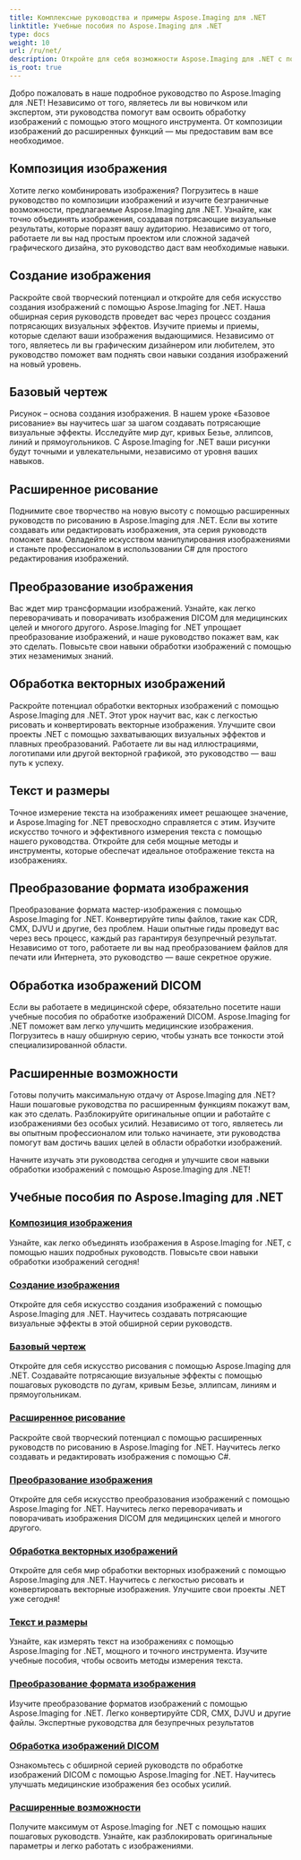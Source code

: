 ```yaml
---
title: Комплексные руководства и примеры Aspose.Imaging для .NET
linktitle: Учебные пособия по Aspose.Imaging для .NET
type: docs
weight: 10
url: /ru/net/
description: Откройте для себя возможности Aspose.Imaging для .NET с помощью наших подробных руководств. От композиции изображений до расширенных функций — улучшите свои навыки и улучшите свои навыки обработки изображений.
is_root: true
---
```


Добро пожаловать в наше подробное руководство по Aspose.Imaging для .NET! Независимо от того, являетесь ли вы новичком или экспертом, эти руководства помогут вам освоить обработку изображений с помощью этого мощного инструмента. От композиции изображений до расширенных функций — мы предоставим вам все необходимое.

## Композиция изображения

Хотите легко комбинировать изображения? Погрузитесь в наше руководство по композиции изображений и изучите безграничные возможности, предлагаемые Aspose.Imaging для .NET. Узнайте, как точно объединять изображения, создавая потрясающие визуальные результаты, которые поразят вашу аудиторию. Независимо от того, работаете ли вы над простым проектом или сложной задачей графического дизайна, это руководство даст вам необходимые навыки.

## Создание изображения

Раскройте свой творческий потенциал и откройте для себя искусство создания изображений с помощью Aspose.Imaging for .NET. Наша обширная серия руководств проведет вас через процесс создания потрясающих визуальных эффектов. Изучите приемы и приемы, которые сделают ваши изображения выдающимися. Независимо от того, являетесь ли вы графическим дизайнером или любителем, это руководство поможет вам поднять свои навыки создания изображений на новый уровень.

## Базовый чертеж

Рисунок – основа создания изображения. В нашем уроке «Базовое рисование» вы научитесь шаг за шагом создавать потрясающие визуальные эффекты. Исследуйте мир дуг, кривых Безье, эллипсов, линий и прямоугольников. С Aspose.Imaging for .NET ваши рисунки будут точными и увлекательными, независимо от уровня ваших навыков.

## Расширенное рисование

Поднимите свое творчество на новую высоту с помощью расширенных руководств по рисованию в Aspose.Imaging для .NET. Если вы хотите создавать или редактировать изображения, эта серия руководств поможет вам. Овладейте искусством манипулирования изображениями и станьте профессионалом в использовании C# для простого редактирования изображений.

## Преобразование изображения

Вас ждет мир трансформации изображений. Узнайте, как легко переворачивать и поворачивать изображения DICOM для медицинских целей и многого другого. Aspose.Imaging for .NET упрощает преобразование изображений, и наше руководство покажет вам, как это сделать. Повысьте свои навыки обработки изображений с помощью этих незаменимых знаний.

## Обработка векторных изображений

Раскройте потенциал обработки векторных изображений с помощью Aspose.Imaging для .NET. Этот урок научит вас, как с легкостью рисовать и конвертировать векторные изображения. Улучшите свои проекты .NET с помощью захватывающих визуальных эффектов и плавных преобразований. Работаете ли вы над иллюстрациями, логотипами или другой векторной графикой, это руководство — ваш путь к успеху.

## Текст и размеры

Точное измерение текста на изображениях имеет решающее значение, и Aspose.Imaging for .NET превосходно справляется с этим. Изучите искусство точного и эффективного измерения текста с помощью нашего руководства. Откройте для себя мощные методы и инструменты, которые обеспечат идеальное отображение текста на изображениях.

## Преобразование формата изображения

Преобразование формата мастер-изображения с помощью Aspose.Imaging for .NET. Конвертируйте типы файлов, такие как CDR, CMX, DJVU и другие, без проблем. Наши опытные гиды проведут вас через весь процесс, каждый раз гарантируя безупречный результат. Независимо от того, работаете ли вы над преобразованием файлов для печати или Интернета, это руководство — ваше секретное оружие.

## Обработка изображений DICOM

Если вы работаете в медицинской сфере, обязательно посетите наши учебные пособия по обработке изображений DICOM. Aspose.Imaging for .NET поможет вам легко улучшить медицинские изображения. Погрузитесь в нашу обширную серию, чтобы узнать все тонкости этой специализированной области.

## Расширенные возможности

Готовы получить максимальную отдачу от Aspose.Imaging для .NET? Наши пошаговые руководства по расширенным функциям покажут вам, как это сделать. Разблокируйте оригинальные опции и работайте с изображениями без особых усилий. Независимо от того, являетесь ли вы опытным профессионалом или только начинаете, эти руководства помогут вам достичь ваших целей в области обработки изображений.

Начните изучать эти руководства сегодня и улучшите свои навыки обработки изображений с помощью Aspose.Imaging для .NET!
## Учебные пособия по Aspose.Imaging для .NET
### [Композиция изображения](./image-composition/)
Узнайте, как легко объединять изображения в Aspose.Imaging for .NET, с помощью наших подробных руководств. Повысьте свои навыки обработки изображений сегодня!
### [Создание изображения](./image-creation/)
Откройте для себя искусство создания изображений с помощью Aspose.Imaging для .NET. Научитесь создавать потрясающие визуальные эффекты в этой обширной серии руководств.
### [Базовый чертеж](./basic-drawing/)
Откройте для себя искусство рисования с помощью Aspose.Imaging для .NET. Создавайте потрясающие визуальные эффекты с помощью пошаговых руководств по дугам, кривым Безье, эллипсам, линиям и прямоугольникам.
### [Расширенное рисование](./advanced-drawing/)
Раскройте свой творческий потенциал с помощью расширенных руководств по рисованию в Aspose.Imaging for .NET. Научитесь легко создавать и редактировать изображения с помощью C#.
### [Преобразование изображения](./image-transformation/)
Откройте для себя искусство преобразования изображений с помощью Aspose.Imaging for .NET. Научитесь легко переворачивать и поворачивать изображения DICOM для медицинских целей и многого другого.
### [Обработка векторных изображений](./vector-image-processing/)
Откройте для себя мир обработки векторных изображений с помощью Aspose.Imaging для .NET. Научитесь с легкостью рисовать и конвертировать векторные изображения. Улучшите свои проекты .NET уже сегодня!
### [Текст и размеры](./text-and-measurements/)
Узнайте, как измерять текст на изображениях с помощью Aspose.Imaging for .NET, мощного и точного инструмента. Изучите учебные пособия, чтобы освоить методы измерения текста.
### [Преобразование формата изображения](./image-format-conversion/)
Изучите преобразование форматов изображений с помощью Aspose.Imaging for .NET. Легко конвертируйте CDR, CMX, DJVU и другие файлы. Экспертные руководства для безупречных результатов
### [Обработка изображений DICOM](./dicom-image-processing/)
Ознакомьтесь с обширной серией руководств по обработке изображений DICOM с помощью Aspose.Imaging for .NET. Научитесь улучшать медицинские изображения без особых усилий.
### [Расширенные возможности](./advanced-features/)
Получите максимум от Aspose.Imaging for .NET с помощью наших пошаговых руководств. Узнайте, как разблокировать оригинальные параметры и легко работать с изображениями.